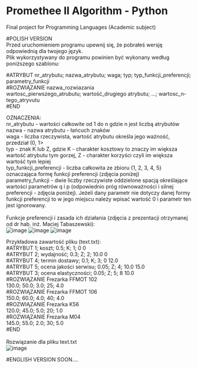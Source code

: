 # Promethee II Algorithm - Python
Final project for Programming Languages (Academic subject)

#POLISH VERSION<br/>
Przed uruchomieniem programu upewnij się, że pobrałeś wersję odpowiednią dla twojego język.<br/>
Plik wykorzystywany do programu powinien być wykonany według poniższego szablonu:<br/>

#ATRYBUT nr_atrybutu; nazwa_atrybutu; waga; typ; typ_funkcji_preferencji; parametry_funkcji<br/>
#ROZWIĄZANIE nazwa_rozwiazania<br/>
wartosc_pierwszego_atrubutu; wartość_drugiego atrybutu; ...; wartosc_n-tego_atryvutu<br/>
#END<br/>

OZNACZENIA:<br/>
nr_atrybutu - wartości całkowite od 1 do n gdzie n jest liczbą atrybutów<br/>
nazwa - nazwa atrybutu - łańcuch znaków<br/>
waga - liczba rzeczywista, wartość atrybutu określa jego ważność, przedział (0, 1><br/>
typ - znak K lub Z, gdzie K - charakter kosztowy to znaczy im większa wartość atrybutu tym gorzej, Z - charakter korzyści czyli im większa wartość tym lepiej<br/>
typ_funkcji_preferencji - liczba całkowita ze zbioru {1, 2, 3, 4, 5} oznaczająca formę funkcji preferencji (zdjęcia poniżej)<br/>
parametry_funkcji - dwie liczby rzeczywiste oddzielone spacją określające wartości parametrów q i p (odpowiednio próg równoważności i silnej preferencji - zdjęcia poniżej). Jeżeli dany parametr nie dotyczy danej formy funkcji preferencji to w jego miejscu należy wpisać wartość 0 i parametr ten jest ignorowany.<br/>
<br/>
Funkcje preferencji i zasada ich działania (zdjęcia z prezentacji otrzymanej od dr hab. inż. Maciej Tabaszewski):<br/>
![image](https://user-images.githubusercontent.com/34101300/173627518-0bf9d003-e4fa-42c7-87cb-52fb72e51943.png)
![image](https://user-images.githubusercontent.com/34101300/173627775-1a185cb3-ad6b-4023-847d-b67b98d41872.png)
![image](https://user-images.githubusercontent.com/34101300/173627802-aea11634-6917-4293-831a-f9e816cb70da.png)


Przykładowa zawartość pliku (text.txt):<br/>
#ATRYBUT  1; koszt; 0.5; K; 1; 0 0<br/>
#ATRYBUT  2; wydajność; 0.3; Z; 2; 10.0 0  <br/>
#ATRYBUT  4; termin dostawy; 0.1; K; 3; 0 12.0 <br/>
#ATRYBUT  5; ocena jakości serwisu; 0.05; Z; 4; 10.0 15.0 <br/>
#ATRYBUT  3; ocena elastyczności; 0.05; Z; 5; 8 10.0 <br/>
#ROZWIĄZANIE	Frezarka FFMOT 102 <br/>
130.0; 50.0; 3.0; 25; 4.0 <br/>
#ROZWIĄZANIE	Frezarka FFMOT 106  <br/>
150.0; 60.0; 4.0; 40; 4.0 <br/>
#ROZWIĄZANIE	Frezarka K56 <br/>
120.0; 45.0; 5.0; 20; 1.0 <br/>
#ROZWIĄZANIE	Frezarka M04 <br/>
145.0; 55.0; 2.0; 30; 5.0 <br/>
#END <br/>
<br/>
Rozwiązanie dla pliku text.txt<br/>
![image](https://user-images.githubusercontent.com/34101300/173623873-914198b4-4c32-472d-8c6d-45ac7271d654.png)<br/>


#ENGLISH VERSION
SOON....


